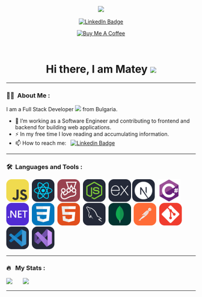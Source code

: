 
<p align="center"><img src="https://media.giphy.com/media/M9gbBd9nbDrOTu1Mqx/giphy.gif" width="100"/></p>
<p align="center">
<a href="https://www.linkedin.com/in/matey-tsilov-a2595a236"><img src="https://img.shields.io/badge/LinkedIn-blue?style=for-the-badge&logo=linkedin&logoColor=white" alt="LinkedIn Badge"></a>
</p>
<p align="center">
<a href="https://www.buymeacoffee.com/mtsilov" target="_blank"><img src="https://cdn.buymeacoffee.com/buttons/default-orange.png" alt="Buy Me A Coffee" height="41" width="174"></a>
</p>
<p align="center"><img src="https://komarev.com/ghpvc/?username=Matey-Tsilov&style=flat-square&color=blue" alt=""></p>

<h1 align="center">Hi there, I am Matey <img src="https://media.giphy.com/media/hvRJCLFzcasrR4ia7z/giphy.gif" width="40"></h1>

---
### :man_technologist: &nbsp;About Me :

I am a Full Stack Developer <img src="https://media.giphy.com/media/WUlplcMpOCEmTGBtBW/giphy.gif" width="30"> from Bulgaria.

- 🔭 I’m working as a Software Engineer and contributing to frontend and backend for building web applications.
- ⚡ In my free time I love reading and accumulating information.
- 📫 How to reach me: &nbsp; [![Linkedin Badge](https://img.shields.io/badge/-M.Tsilov-blue?style=flat&logo=Linkedin&logoColor=white)](https://www.linkedin.com/in/matey-tsilov-a2595a236/)

---

### 🛠 &nbsp;Languages and Tools :

<p>
<img src="https://github.com/tandpfun/skill-icons/blob/main/icons/JavaScript.svg" title="JavaScript" alt="JavaScript" width="60" height="60"/>&nbsp;
<img src="https://github.com/tandpfun/skill-icons/blob/main/icons/React-Dark.svg" title="React" alt="React" width="60" height="60"/>&nbsp;
<img src="https://github.com/tandpfun/skill-icons/blob/main/icons/Jest.svg" title="Jest" alt="Jest" width="60" height="60"/>&nbsp;
<img src="https://github.com/tandpfun/skill-icons/blob/main/icons/NodeJS-Dark.svg" title="Nodejs" alt="Nodejs" width="60" height="60"/>&nbsp;
<img src="https://github.com/tandpfun/skill-icons/blob/main/icons/ExpressJS-Dark.svg" title="Express" alt="Express" width="60" height="60"/>
<img src="https://github.com/tandpfun/skill-icons/blob/main/icons/NextJS-Dark.svg" title="nextjs" alt="nextjs" width="60" height="60"/>&nbsp;
<img src="https://github.com/devicons/devicon/blob/master/icons/csharp/csharp-original.svg" title="CSharp" alt="CSharp" width="60" height="60"/>&nbsp;
<img src="https://github.com/tandpfun/skill-icons/blob/main/icons/DotNet.svg" title="Dotnet" alt="dotnet" width="60" height="60"/>&nbsp;
<img src="https://github.com/tandpfun/skill-icons/blob/main/icons/CSS.svg"  title="CSS3" alt="CSS" width="60" height="60"/>&nbsp;
<img src="https://github.com/tandpfun/skill-icons/blob/main/icons/HTML.svg" title="HTML5" alt="HTML" width="60" height="60"/>&nbsp;
<img src="https://github.com/tandpfun/skill-icons/blob/main/icons/MySQL-Dark.svg" title="MySQL"  alt="MySQL" width="60" height="60"/>&nbsp;
<img src="https://github.com/tandpfun/skill-icons/blob/main/icons/MongoDB.svg" title="MongoDB" alt="MongoDB" width="60" height="60"/>&nbsp;
<img src="https://github.com/tandpfun/skill-icons/blob/main/icons/Postman.svg" title="Postman"  alt="Postman" width="60" height="60"/>&nbsp;
<img src="https://github.com/tandpfun/skill-icons/blob/main/icons/Git.svg" title="Git" **alt="Git" width="60" height="60"/>&nbsp;
<img src="https://github.com/tandpfun/skill-icons/blob/main/icons/VSCode-Dark.svg" title="VSC" **alt="VSC" width="60" height="60"/>&nbsp;
<img src="https://github.com/tandpfun/skill-icons/blob/main/icons/VisualStudio-Dark.svg" title="VS" **alt="VS" width="60" height="60"/>&nbsp;
</p>

---

### 🔥 &nbsp; My Stats :
<div style="align: center; dir: auto;">
 <img style="" src="https://streak-stats.demolab.com?user=Matey-Tsilov&theme=shades-of-purple&border_radius=5" />
 &nbsp;
 &nbsp;
 &nbsp;
 <img style="" src="https://github-readme-stats.vercel.app/api/top-langs/?username=Matey-Tsilov&layout=compact&theme=shades-of-purple"/>
</div>

---
